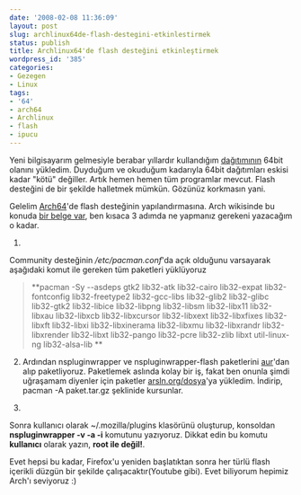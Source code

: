 ```yaml
---
date: '2008-02-08 11:36:09'
layout: post
slug: archlinux64de-flash-destegini-etkinlestirmek
status: publish
title: Archlinux64'de flash desteğini etkinleştirmek
wordpress_id: '385'
categories:
- Gezegen
- Linux
tags:
- '64'
- arch64
- Archlinux
- flash
- ipucu
---
```


Yeni bilgisayarım gelmesiyle berabar yıllardır kullandığım [dağıtımının](http://archlinux.org) 64bit olanını yükledim. Duyduğum ve okuduğum kadarıyla 64bit dağıtımları eskisi kadar "kötü" değiller. Artık hemen hemen tüm programlar mevcut. Flash desteğini de bir şekilde halletmek mümkün. Gözünüz korkmasın yani. 

Gelelim [Arch64](http://wiki.archlinux.org/index.php/Arch64_FAQ)'de flash desteğinin yapılandırmasına. Arch wikisinde bu konuda [bir belge var](http://wiki.archlinux.org/index.php/Install_Flash_on_Arch64), ben kısaca 3 adımda ne yapmanız gerekeni yazacağım o kadar. 





	
  1. 
Community desteğinin _/etc/pacman.conf_'da açık olduğunu varsayarak aşağıdaki komut ile gereken tüm paketleri yüklüyoruz


> **pacman -Sy --asdeps gtk2 lib32-atk lib32-cairo lib32-expat lib32-fontconfig lib32-freetype2 lib32-gcc-libs lib32-glib2 lib32-glibc lib32-gtk2 lib32-libice lib32-libpng lib32-libsm lib32-libx11 lib32-libxau lib32-libxcb lib32-libxcursor lib32-libxext lib32-libxfixes lib32-libxft lib32-libxi lib32-libxinerama lib32-libxmu lib32-libxrandr lib32-libxrender lib32-libxt lib32-pango lib32-pcre lib32-zlib libxt util-linux-ng lib32-alsa-lib
**







	
  2. Ardından  nspluginwrapper ve nspluginwrapper-flash paketlerini [aur](http://aur.archlinux.org)'dan alıp paketliyoruz. Paketlemek aslında kolay bir iş, fakat ben onunla şimdi uğraşamam diyenler için paketler [arsln.org/dosya](http://arsln.org/dosya)'ya yükledim. İndirip, pacman -A paket.tar.gz şeklinide kursunlar.


	
  3. 
Sonra kullanıcı olarak ~/.mozilla/plugins klasörünü oluşturup, konsoldan **nspluginwrapper -v -a -i** komutunu yazıyoruz. Dikkat edin bu komutu **kullanıcı** olarak yazın, **root ile değil!**.





Evet hepsi bu kadar, Firefox'u yeniden başlatıktan sonra her türlü flash içerikli düzgün bir şekilde çalışacaktır(Youtube gibi). Evet biliyorum hepimiz Arch'ı seviyoruz :)





